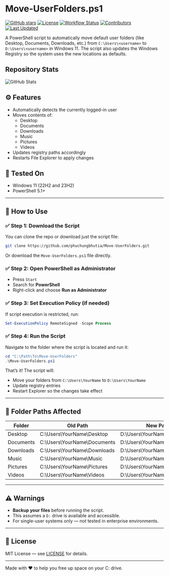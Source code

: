 # Move-UserFolders.ps1
[![GitHub stars](https://img.shields.io/github/stars/phuchungbhutia/Move-UserFolders)](https://github.com/phuchungbhutia/Move-UserFolders/stargazers) [![License](https://img.shields.io/github/license/phuchungbhutia/Move-UserFolders)](https://github.com/phuchungbhutia/Move-UserFolders/blob/main/LICENSE) [![Workflow Status](https://img.shields.io/github/workflow/status/phuchungbhutia/Move-UserFolders/Update%20Prompt%20Indexes)](https://github.com/phuchungbhutia/Move-UserFolders/actions) [![Contributors](https://img.shields.io/github/contributors/phuchungbhutia/Move-UserFolders)](https://github.com/phuchungbhutia/Move-UserFolders/graphs/contributors) [![Last Updated](https://img.shields.io/github/last-commit/phuchungbhutia/Move-UserFolders/main?label=Last%20Updated)](https://github.com/phuchungbhutia/Move-UserFolders/commits/main)

A PowerShell script to automatically move default user folders (like Desktop, Documents, Downloads, etc.) from `C:\Users\<username>` to `D:\Users\<username>` in Windows 11. The script also updates the Windows Registry so the system uses the new locations as defaults.

## Repository Stats

![GitHub Stats](https://github-readme-stats.vercel.app/api?username=phuchungbhutia&show_icons=true&theme=radical)
## ⚙️ Features

- Automatically detects the currently logged-in user
- Moves contents of:
  - Desktop
  - Documents
  - Downloads
  - Music
  - Pictures
  - Videos
- Updates registry paths accordingly
- Restarts File Explorer to apply changes

## 🧪 Tested On

- Windows 11 (22H2 and 23H2)
- PowerShell 5.1+

---

## 🚀 How to Use

### ✅ Step 1: Download the Script

You can clone the repo or download just the script file:

```bash
git clone https://github.com/phuchungbhutia/Move-UserFolders.git
```

Or download the `Move-UserFolders.ps1` file directly.

### ✅ Step 2: Open PowerShell as Administrator

- Press `Start`
- Search for **PowerShell**
- Right-click and choose **Run as Administrator**

### ✅ Step 3: Set Execution Policy (if needed)

If script execution is restricted, run:

```powershell
Set-ExecutionPolicy RemoteSigned -Scope Process
```

### ✅ Step 4: Run the Script

Navigate to the folder where the script is located and run it:

```powershell
cd "C:\Path\To\Move-UserFolders"
.\Move-UserFolders.ps1
```

That’s it! The script will:

- Move your folders from `C:\Users\YourName` to `D:\Users\YourName`
- Update registry entries
- Restart Explorer so the changes take effect

---

## 📁 Folder Paths Affected

| Folder     | Old Path                  | New Path                  |
|------------|---------------------------|---------------------------|
| Desktop    | C:\Users\YourName\Desktop | D:\Users\YourName\Desktop |
| Documents  | C:\Users\YourName\Documents | D:\Users\YourName\Documents |
| Downloads  | C:\Users\YourName\Downloads | D:\Users\YourName\Downloads |
| Music      | C:\Users\YourName\Music   | D:\Users\YourName\Music   |
| Pictures   | C:\Users\YourName\Pictures | D:\Users\YourName\Pictures |
| Videos     | C:\Users\YourName\Videos  | D:\Users\YourName\Videos  |

---

## ⚠️ Warnings

- **Backup your files** before running the script.
- This assumes a `D:` drive is available and accessible.
- For single-user systems only — not tested in enterprise environments.

---

## 📄 License

MIT License — see [LICENSE](LICENSE) for details.

---

Made with ❤️ to help you free up space on your C: drive.
